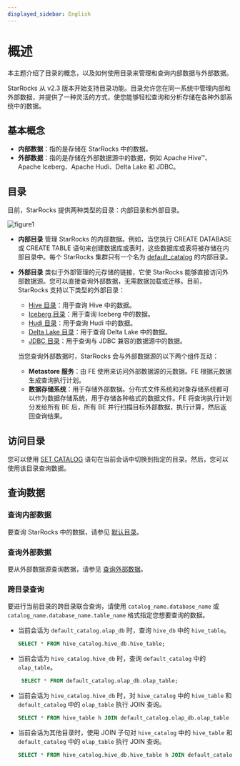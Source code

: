 ```yaml
---
displayed_sidebar: English
---
```


# 概述

本主题介绍了目录的概念，以及如何使用目录来管理和查询内部数据与外部数据。

StarRocks 从 v2.3 版本开始支持目录功能。目录允许您在同一系统中管理内部和外部数据，并提供了一种灵活的方式，使您能够轻松查询和分析存储在各种外部系统中的数据。

## 基本概念

- **内部数据**：指的是存储在 StarRocks 中的数据。
- **外部数据**：指的是存储在外部数据源中的数据，例如 Apache Hive™、Apache Iceberg、Apache Hudi、Delta Lake 和 JDBC。

## 目录

目前，StarRocks 提供两种类型的目录：内部目录和外部目录。

![figure1](../../assets/3.8.1.png)

- **内部目录** 管理 StarRocks 的内部数据。例如，当您执行 CREATE DATABASE 或 CREATE TABLE 语句来创建数据库或表时，这些数据库或表将被存储在内部目录中。每个 StarRocks 集群只有一个名为 [default_catalog](../catalog/default_catalog.md) 的内部目录。

- **外部目录** 类似于外部管理的元存储的链接，它使 StarRocks 能够直接访问外部数据源。您可以直接查询外部数据，无需数据加载或迁移。目前，StarRocks 支持以下类型的外部目录：
  - [Hive 目录](../catalog/hive_catalog.md)：用于查询 Hive 中的数据。
  - [Iceberg 目录](../catalog/iceberg_catalog.md)：用于查询 Iceberg 中的数据。
  - [Hudi 目录](../catalog/hudi_catalog.md)：用于查询 Hudi 中的数据。
  - [Delta Lake 目录](../catalog/deltalake_catalog.md)：用于查询 Delta Lake 中的数据。
  - [JDBC 目录](../catalog/jdbc_catalog.md)：用于查询与 JDBC 兼容的数据源中的数据。

  当您查询外部数据时，StarRocks 会与外部数据源的以下两个组件互动：

  - **Metastore 服务**：由 FE 使用来访问外部数据源的元数据。FE 根据元数据生成查询执行计划。
  - **数据存储系统**：用于存储外部数据。分布式文件系统和对象存储系统都可以作为数据存储系统，用于存储各种格式的数据文件。FE 将查询执行计划分发给所有 BE 后，所有 BE 并行扫描目标外部数据，执行计算，然后返回查询结果。

## 访问目录

您可以使用 [SET CATALOG](../../sql-reference/sql-statements/data-definition/SET_CATALOG.md) 语句在当前会话中切换到指定的目录。然后，您可以使用该目录查询数据。

## 查询数据

### 查询内部数据

要查询 StarRocks 中的数据，请参见 [默认目录](../catalog/default_catalog.md)。

### 查询外部数据

要从外部数据源查询数据，请参见 [查询外部数据](../catalog/query_external_data.md)。

### 跨目录查询

要进行当前目录的跨目录联合查询，请使用 `catalog_name.database_name` 或 `catalog_name.database_name.table_name` 格式指定您想要查询的数据。

- 当前会话为 `default_catalog.olap_db` 时，查询 `hive_db` 中的 `hive_table`。

  ```SQL
  SELECT * FROM hive_catalog.hive_db.hive_table;
  ```

- 当前会话为 `hive_catalog.hive_db` 时，查询 `default_catalog` 中的 `olap_table`。

  ```SQL
   SELECT * FROM default_catalog.olap_db.olap_table;
  ```

- 当前会话为 `hive_catalog.hive_db` 时，对 `hive_catalog` 中的 `hive_table` 和 `default_catalog` 中的 `olap_table` 执行 JOIN 查询。

  ```SQL
  SELECT * FROM hive_table h JOIN default_catalog.olap_db.olap_table o WHERE h.id = o.id;
  ```

- 当前会话为其他目录时，使用 JOIN 子句对 `hive_catalog` 中的 `hive_table` 和 `default_catalog` 中的 `olap_table` 执行 JOIN 查询。

  ```SQL
  SELECT * FROM hive_catalog.hive_db.hive_table h JOIN default_catalog.olap_db.olap_table o WHERE h.id = o.id;
  ```